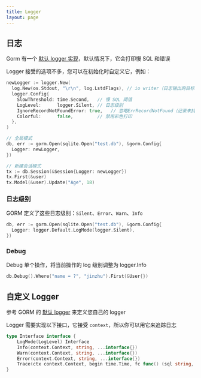 ```yaml
---
title: Logger
layout: page
---
```


## 日志

Gorm 有一个 [默认 logger 实现](https://github.com/go-gorm/gorm/blob/master/logger/logger.go)，默认情况下，它会打印慢 SQL 和错误

Logger 接受的选项不多，您可以在初始化时自定义它，例如：

```go
newLogger := logger.New(
  log.New(os.Stdout, "\r\n", log.LstdFlags), // io writer（日志输出的目标，前缀和日志包含的内容——译者注）
  logger.Config{
    SlowThreshold: time.Second,   // 慢 SQL 阈值
    LogLevel:      logger.Silent, // 日志级别
    IgnoreRecordNotFoundError: true,   // 忽略ErrRecordNotFound（记录未找到）错误
    Colorful:      false,         // 禁用彩色打印
  },
)

// 全局模式
db, err := gorm.Open(sqlite.Open("test.db"), &gorm.Config{
  Logger: newLogger,
})

// 新建会话模式
tx := db.Session(&Session{Logger: newLogger})
tx.First(&user)
tx.Model(&user).Update("Age", 18)
```

### 日志级别

GORM 定义了这些日志级别：`Silent`、`Error`、`Warn`、`Info`

```go
db, err := gorm.Open(sqlite.Open("test.db"), &gorm.Config{
  Logger: logger.Default.LogMode(logger.Silent),
})
```

### Debug

Debug 单个操作，将当前操作的 log 级别调整为 logger.Info

```go
db.Debug().Where("name = ?", "jinzhu").First(&User{})
```

## 自定义 Logger

参考 GORM 的 [默认 logger](https://github.com/go-gorm/gorm/blob/master/logger/logger.go) 来定义您自己的 logger

Logger 需要实现以下接口，它接受 `context`，所以你可以用它来追踪日志

```go
type Interface interface {
    LogMode(LogLevel) Interface
    Info(context.Context, string, ...interface{})
    Warn(context.Context, string, ...interface{})
    Error(context.Context, string, ...interface{})
    Trace(ctx context.Context, begin time.Time, fc func() (sql string, rowsAffected int64), err error)
}
```
